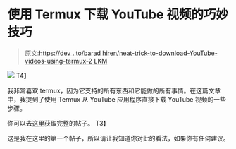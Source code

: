 # 使用 Termux 下载 YouTube 视频的巧妙技巧

> 原文:[https://dev . to/barad hiren/neat-trick-to-download-YouTube-videos-using-termux-2 LKM](https://dev.to/baradhiren/neat-trick-to-download-youtube-videos-using-termux-2lkm)

[![](../Images/e733f2f43730e4a7b79ba86fdf50ad43.png)](https://res.cloudinary.com/practicaldev/image/fetch/s--eZhRmGTg--/c_limit%2Cf_auto%2Cfl_progressive%2Cq_auto%2Cw_880/https://termux.com/files/htop_framed.png)
T4】

我非常喜欢 termux，因为它支持的所有东西和它能做的所有事情。在这篇文章中，我提到了使用 Termux 从 YouTube 应用程序直接下载 YouTube 视频的一些步骤。

你可以去[这里](https://medium.com/@baradhiren07/download-youtube-videos-using-termux-2e72082d5173)获取完整的帖子。
T3】

这是我在这里的第一个帖子，所以请让我知道你对此的看法，如果你有任何建议。